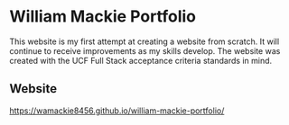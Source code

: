 # William Mackie Portfolio

This website is my first attempt at creating a website from scratch. It will continue to receive improvements as my skills develop. The website was created with the UCF Full Stack acceptance criteria standards in mind.

## Website

https://wamackie8456.github.io/william-mackie-portfolio/
